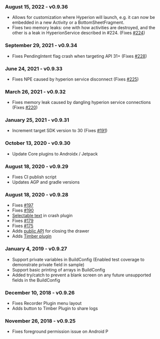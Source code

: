 ### August 15, 2022 - v0.9.36

- Allows for customization where Hyperion will launch, e.g. it can now be embedded in a new Activity or a BottomSheetFragment.
- Fixes two memory leaks: one with how activities are destroyed, and the other is a leak in HyperionService described in #224.  (Fixes [#224](https://github.com/willowtreeapps/Hyperion-Android/issues/224))

### September 29, 2021 - v0.9.34

- Fixes PendingIntent flag crash when targeting API 31+ (Fixes [#228](https://github.com/willowtreeapps/Hyperion-Android/issues/228))

### June 24, 2021 - v0.9.33

- Fixes NPE caused by hyperion service disconnect (Fixes [#225](https://github.com/willowtreeapps/Hyperion-Android/issues/225))

### March 26, 2021 - v0.9.32

- Fixes memory leak caused by dangling hyperion service connections (Fixes [#220](https://github.com/willowtreeapps/Hyperion-Android/issues/220))

### January 25, 2021 - v0.9.31

- Increment target SDK version to 30 (Fixes [#191](https://github.com/willowtreeapps/Hyperion-Android/issues/191))

### October 13, 2020 - v0.9.30

- Update Core plugins to Androidx / Jetpack

### August 18, 2020 - v0.9.29

- Fixes CI publish script
- Updates AGP and gradle versions

### August 18, 2020 - v0.9.28

- Fixes [#197](https://github.com/willowtreeapps/Hyperion-Android/issues/197)
- Fixes [#190](https://github.com/willowtreeapps/Hyperion-Android/issues/190)
- [Selectable text](https://github.com/willowtreeapps/Hyperion-Android/pull/188) in crash plugin
- Fixes [#179](https://github.com/willowtreeapps/Hyperion-Android/issues/179)
- Fixes [#175](https://github.com/willowtreeapps/Hyperion-Android/issues/175)
- Adds [public API](https://github.com/willowtreeapps/Hyperion-Android/pull/177) for closing the drawer
- Adds [Timber plugin](https://github.com/willowtreeapps/Hyperion-Android/pull/174)

### January 4, 2019 - v0.9.27

- Support private variables in BuildConfig (Enabled test coverage to demonstrate private field in sample)
- Support basic printing of arrays in BuildConfig
- Added try/catch to prevent a blank screen on any future unsupported fields in the BuildConfig

### December 10, 2018 - v0.9.26

- Fixes Recorder Plugin menu layout
- Adds button to Timber Plugin to share logs

### November 26, 2018 - v0.9.25

- Fixes foreground permission issue on Android P
